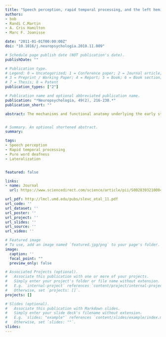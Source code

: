 ```yaml
---
title: "Speech perception, rapid temporal processing, and the left hemisphere: A case study of unilateral pure word deafness"
authors:
- bob
- Randi C.Martin
- A. Cris Hamilton 
- Marc F. Joanisse

date: "2011-01-01T00:00:00Z"
doi: "10.1016/j.neuropsychologia.2010.11.009"

# Schedule page publish date (NOT publication's date).
publishDate: ""

# Publication type.
# Legend: 0 = Uncategorized; 1 = Conference paper; 2 = Journal article;
# 3 = Preprint / Working Paper; 4 = Report; 5 = Book; 6 = Book section;
# 7 = Thesis; 8 = Patent
publication_types: ["2"]

# Publication name and optional abbreviated publication name.
publication: "*Neuropsychologia, 49(2), 216-230.*"
publication_short: ""

abstract: The mechanisms and functional anatomy underlying the early stages of speech perception are still not well understood. One way to investigate the cognitive and neural underpinnings of speech perception is by investigating patients with speech perception deficits but with preserved ability in other domains of language. One such case is reported here<b>:</b> patient NL shows highly impaired speech perception despite normal hearing ability and preserved semantic knowledge, speaking, and reading ability, and is thus classified as a case of pure word deafness (PWD). NL has a left temporoparietal lesion without right hemisphere damage and DTI imaging suggests that he has preserved cross-hemispheric connectivity, arguing against an account of PWD as a disconnection of left lateralized language areas from auditory input. Two experiments investigated whether NL's speech perception deficit could instead result from an underlying problem with rapid temporal processing. Experiment 1 showed that NL has particular difficulty discriminating sounds that differ in terms of rapid temporal changes, be they speech or non-speech sounds. Experiment 2 employed an intensive training program designed to improve rapid temporal processing in language impaired children (Fast ForWord; Scientific Learning Corporation, Oakland, CA) and found that NL was able to improve his ability to discriminate rapid temporal differences in non-speech sounds, but not in speech sounds. Overall, these data suggest that patients with unilateral PWD may, in fact, have a deficit in (left lateralized) temporal processing ability, however they also show that a rapid temporal processing deficit is, by itself, unable to account for this patient's speech perception deficit.


# Summary. An optional shortened abstract.
summary:

tags:
- Speech perception
- Rapid temporal processing 
- Pure word deafness 
- Lateralization


featured: false

links:
- name: Journal
  url: https://www.sciencedirect.com/science/article/pii/S002839321000477X?via%3Dihub

url_pdf: http://lmcl.umd.edu/pubs/slevc_etal_11.pdf
url_code: ''
url_dataset: ''
url_poster: ''
url_project: ''
url_slides: ''
url_source: ''
url_video: ''

# Featured image
# To use, add an image named `featured.jpg/png` to your page's folder. 
image:
  caption: ''
  focal_point: ""
  preview_only: false

# Associated Projects (optional).
#   Associate this publication with one or more of your projects.
#   Simply enter your project's folder or file name without extension.
#   E.g. `internal-project` references `content/project/internal-project/index.md`.
#   Otherwise, set `projects: []`.
projects: []

# Slides (optional).
#   Associate this publication with Markdown slides.
#   Simply enter your slide deck's filename without extension.
#   E.g. `slides: "example"` references `content/slides/example/index.md`.
#   Otherwise, set `slides: ""`.
slides:
---
```


